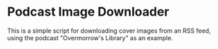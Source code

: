 # Podcast Image Downloader

This is a simple script for downloading cover images from an RSS feed, using the podcast "Overmorrow's Library" as an example.
